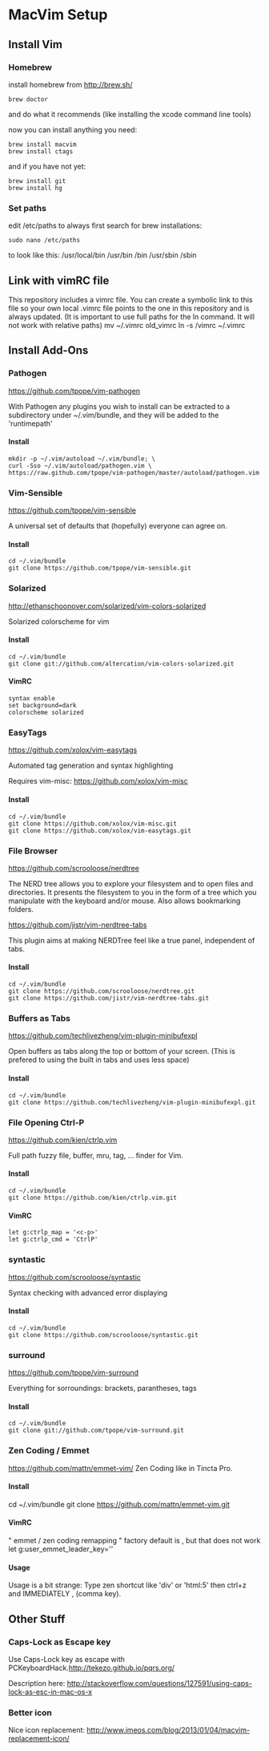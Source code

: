 # MacVim Setup


## Install Vim

### Homebrew 
install homebrew from http://brew.sh/

    brew doctor
and do what it recommends (like installing the xcode command line tools)

now you can install anything you need:

    brew install macvim
    brew install ctags
    
and if you have not yet:
    
    brew install git
    brew install hg

### Set paths
edit /etc/paths to always first search for brew installations:
    
    sudo nano /etc/paths

to look like this:
    /usr/local/bin
    /usr/bin
    /bin
    /usr/sbin
    /sbin


## Link with vimRC file
This repository includes a vimrc file. You can create a symbolic link to this file so your own local .vimrc file points to the one in this repository and is always updated. (It is important to use full paths for the ln command. It will not work with relative paths)
    mv ~/.vimrc old_vimrc
    ln -s <absolute path to this repo>/vimrc ~/.vimrc 


## Install Add-Ons

### Pathogen
https://github.com/tpope/vim-pathogen

With Pathogen any plugins you wish to install can be extracted to a subdirectory under ~/.vim/bundle, and they will be added to the 'runtimepath'

#### Install
    mkdir -p ~/.vim/autoload ~/.vim/bundle; \
    curl -Sso ~/.vim/autoload/pathogen.vim \
    https://raw.github.com/tpope/vim-pathogen/master/autoload/pathogen.vim







### Vim-Sensible
https://github.com/tpope/vim-sensible

A universal set of defaults that (hopefully) everyone can agree on.

#### Install
    cd ~/.vim/bundle
    git clone https://github.com/tpope/vim-sensible.git







### Solarized
http://ethanschoonover.com/solarized/vim-colors-solarized

Solarized colorscheme for vim

#### Install
    cd ~/.vim/bundle
    git clone git://github.com/altercation/vim-colors-solarized.git

#### VimRC
    syntax enable
    set background=dark
    colorscheme solarized





### EasyTags
https://github.com/xolox/vim-easytags

Automated tag generation and syntax highlighting

Requires vim-misc:
https://github.com/xolox/vim-misc

#### Install
    cd ~/.vim/bundle
    git clone https://github.com/xolox/vim-misc.git
    git clone https://github.com/xolox/vim-easytags.git





### File Browser
https://github.com/scrooloose/nerdtree

The NERD tree allows you to explore your filesystem and to open files and directories. It presents the filesystem to you in the form of a tree which you manipulate with the keyboard and/or mouse. Also allows bookmarking folders. 

https://github.com/jistr/vim-nerdtree-tabs

This plugin aims at making NERDTree feel like a true panel, independent of tabs.

#### Install
    cd ~/.vim/bundle
    git clone https://github.com/scrooloose/nerdtree.git
    git clone https://github.com/jistr/vim-nerdtree-tabs.git






### Buffers as Tabs
https://github.com/techlivezheng/vim-plugin-minibufexpl

Open buffers as tabs along the top or bottom of your screen. (This is prefered to using the built in tabs and uses less space)

#### Install
    cd ~/.vim/bundle
    git clone https://github.com/techlivezheng/vim-plugin-minibufexpl.git






### File Opening Ctrl-P
https://github.com/kien/ctrlp.vim

Full path fuzzy file, buffer, mru, tag, ... finder for Vim.

#### Install
    cd ~/.vim/bundle
    git clone https://github.com/kien/ctrlp.vim.git

#### VimRC
    let g:ctrlp_map = '<c-p>'
    let g:ctrlp_cmd = 'CtrlP'







###  syntastic
https://github.com/scrooloose/syntastic

Syntax checking with advanced error displaying

#### Install
    cd ~/.vim/bundle
    git clone https://github.com/scrooloose/syntastic.git







### surround
https://github.com/tpope/vim-surround

Everything for sorroundings: brackets, parantheses, tags

#### Install
    cd ~/.vim/bundle
    git clone git://github.com/tpope/vim-surround.git




### Zen Coding / Emmet
https://github.com/mattn/emmet-vim/
Zen Coding like in Tincta Pro.

#### Install
cd ~/.vim/bundle
git clone https://github.com/mattn/emmet-vim.git

#### VimRC
" emmet / zen coding remapping
" factory default is <C-Y>, but that does not work
let g:user_emmet_leader_key='<C-Z>'

#### Usage
Usage is a bit strange:
Type zen shortcut like 'div' or 'html:5' then ctrl+z and IMMEDIATELY , (comma key).



## Other Stuff

### Caps-Lock as Escape key
Use Caps-Lock key as escape with PCKeyboardHack.http://tekezo.github.io/pqrs.org/

Description here: http://stackoverflow.com/questions/127591/using-caps-lock-as-esc-in-mac-os-x


### Better icon

Nice icon replacement: http://www.imeos.com/blog/2013/01/04/macvim-replacement-icon/


